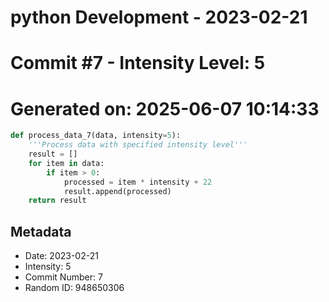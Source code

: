 ﻿# python Development - 2023-02-21
# Commit #7 - Intensity Level: 5
# Generated on: 2025-06-07 10:14:33
```python
def process_data_7(data, intensity=5):
    '''Process data with specified intensity level'''
    result = []
    for item in data:
        if item > 0:
            processed = item * intensity + 22
            result.append(processed)
    return result
```
## Metadata
- Date: 2023-02-21
- Intensity: 5
- Commit Number: 7
- Random ID: 948650306
